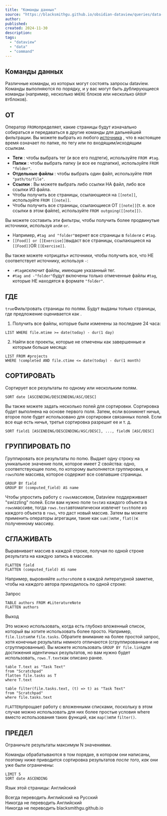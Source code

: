 ```yaml
---
title: "Команды данных"
source: "https://blacksmithgu.github.io/obsidian-dataview/queries/data-commands/"
author:
published:
created: 2024-11-30
description:
tags:
  - "dataview"
  - "data"
  - "command"
---
```

## Команды данных

Различные команды, из которых могут состоять запросы dataview. Команды выполняются по порядку, и у вас могут быть дублирующиеся команды (например, несколько `WHERE` блоков или несколько `GROUP BY`блоков).

## ОТ

Оператор `FROM`определяет, какие страницы будут изначально собираться и передаваться в другие команды для дальнейшей фильтрации. Вы можете выбрать из любого [источника](https://blacksmithgu.github.io/obsidian-dataview/queries/reference/sources) , что в настоящее время означает по папке, по тегу или по входящим/исходящим ссылкам.

- **Теги** : чтобы выбрать тег (и все его подтеги), используйте `FROM #tag`.
- **Папки** : чтобы выбрать папку (и все ее подпапки), используйте `FROM "folder"`.
- **Отдельные файлы** : чтобы выбрать один файл, используйте `FROM "path/to/file"`.
- **Ссылки** : Вы можете выбрать либо ссылки НА файл, либо все ссылки ИЗ файла.
- Чтобы получить все страницы, ссылающиеся на `[[note]]`, используйте `FROM [[note]]`.
- Чтобы получить все страницы, ссылающиеся ОТ `[[note]]`(т. е. все ссылки в этом файле), используйте `FROM outgoing([[note]])`.

Вы можете составить эти фильтры, чтобы получить более продвинутые источники, используя `and`и `or`.

- Например, `#tag and "folder"`вернет все страницы в `folder`и с `#tag`.
- `[[Food]] or [[Exercise]]`выдаст все страницы, ссылающиеся на `[[Food]]`OR `[[Exercise]]`.

Вы также можете «отрицать» источники, чтобы получить все, что НЕ соответствует источнику, используя `-`:

- `-#tag`исключит файлы, имеющие указанный тег.
- `#tag and -"folder"`будут включены только отмеченные файлы `#tag`, которые НЕ находятся в формате `"folder"`.

## ГДЕ

`true`Фильтровать страницы по полям. Будут выданы только страницы, где предложение оценивается как .

1. Получить все файлы, которые были изменены за последние 24 часа:

```
LIST WHERE file.mtime >= date(today) - dur(1 day)
```
2. Найти все проекты, которые не отмечены как завершенные и которым больше месяца:

```
LIST FROM #projects
WHERE !completed AND file.ctime <= date(today) - dur(1 month)
```

## СОРТИРОВАТЬ

Сортирует все результаты по одному или нескольким полям.

```
SORT date [ASCENDING/DESCENDING/ASC/DESC]
```

Вы также можете задать несколько полей для сортировки. Сортировка будет выполнена на основе первого поля. Затем, если возникнет ничья, второе поле будет использовано для сортировки связанных полей. Если все еще есть ничья, третья сортировка разрешит ее и т. д.

```
SORT field1 [ASCENDING/DESCENDING/ASC/DESC], ..., fieldN [ASC/DESC]
```

## ГРУППИРОВАТЬ ПО

Группировать все результаты по полю. Выдает одну строку на уникальное значение поля, которое имеет 2 свойства: одно, соответствующее полю, по которому выполняется группировка, и `rows`поле массива, которое содержит все совпавшие страницы.

```
GROUP BY field
GROUP BY (computed_field) AS name
```

Чтобы упростить работу с `rows`массивом, Dataview поддерживает "swizzling" полей. Если вам нужно поле `test`из каждого объекта в `rows`массиве, тогда `rows.test`автоматически извлечет `test`поле из каждого объекта в `rows`, что даст новый массив. Затем вы можете применить операторы агрегации, такие как `sum()`или , `flat()`к полученному массиву.

## СГЛАЖИВАТЬ

Выравнивает массив в каждой строке, получая по одной строке результата на каждую запись в массиве.

```
FLATTEN field
FLATTEN (computed_field) AS name
```

Например, выровняйте `authors`поле в каждой литературной заметке, чтобы на каждого автора приходилось по одной строке:

Запрос

```
TABLE authors FROM #LiteratureNote
FLATTEN authors
```

Выход

Это можно использовать, когда есть глубоко вложенный список, который вы хотите использовать более просто. Например, `file.lists`или `file.tasks`. Обратите внимание на более простой запрос, хотя конечные результаты немного отличаются (сгруппированные и не сгруппированные). Вы можете использовать `GROUP BY file.link`для достижения идентичных результатов, но вам нужно будет использовать, `rows.T.text`как описано ранее.

```
table T.text as "Task Text"
from "Scratchpad"
flatten file.tasks as T
where T.text
```

```
table filter(file.tasks.text, (t) => t) as "Task Text"
from "Scratchpad"
where file.tasks.text
```

`FLATTEN`упрощает работу с вложенными списками, поскольку в этом случае можно использовать для них более простые условия where вместо использования таких функций, как `map()`или `filter()`.

## ПРЕДЕЛ

Ограничьте результаты максимум N значениями.

Команды обрабатываются в том порядке, в котором они написаны, поэтому ниже приводится сортировка результатов *после того, как* они уже были ограничены:

```
LIMIT 5
SORT date ASCENDING
```

Язык этой страницы: Английский

Всегда переводить Английский на Русский  
Никогда не переводить Английский  
Никогда не переводить blacksmithgu.github.io